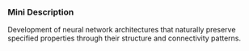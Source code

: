 ### Mini Description

Development of neural network architectures that naturally preserve specified properties through their structure and connectivity patterns.
